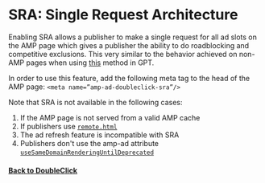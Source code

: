 <!---
Copyright 2018 The AMP HTML Authors. All Rights Reserved.

Licensed under the Apache License, Version 2.0 (the "License");
you may not use this file except in compliance with the License.
You may obtain a copy of the License at

      http://www.apache.org/licenses/LICENSE-2.0

Unless required by applicable law or agreed to in writing, software
distributed under the License is distributed on an "AS-IS" BASIS,
WITHOUT WARRANTIES OR CONDITIONS OF ANY KIND, either express or implied.
See the License for the specific language governing permissions and
limitations under the License.
-->

# SRA: Single Request Architecture

Enabling SRA allows a publisher to make a single request for all ad slots on the AMP page which gives a publisher the ability to do roadblocking and competitive exclusions. This very similar to the behavior achieved on non-AMP pages when using [this](https://developers.google.com/doubleclick-gpt/reference#googletag.PubAdsService_enableSingleRequest) method in GPT.

In order to use this feature, add the following meta tag to the head of the AMP page:
`<meta name=”amp-ad-doubleclick-sra”/>`

Note that SRA is not available in the following cases:
1. If the AMP page is not served from a valid AMP cache
2. If publishers use [`remote.html`](https://github.com/ampproject/amphtml/blob/master/ads/README.md#1st-party-cookies)
3. The ad refresh feature is incompatible with SRA
4. Publishers don't use the amp-ad attribute [`useSameDomainRenderingUntilDeprecated`](https://github.com/ampproject/amphtml/blob/master/ads/google/doubleclick.md#temporary-use-of-usesamedomainrenderinguntildeprecated)


#### <a href="amp-ad-network-doubleclick-impl-internal.md">Back to DoubleClick</a>
